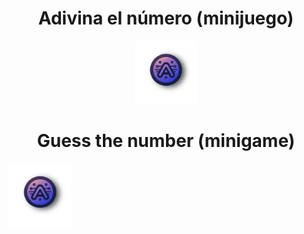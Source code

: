 <h1 align="center"> Adivina el número (minijuego) </h1>
<p align="center">
<img src="logo.png" width="20%">
</p>
<h1 align="center"> Guess the number (minigame) </h1>
<img src="logo.png" width="20%">